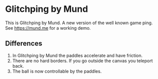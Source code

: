 # Glitchping by Mund
This is Glitchping by Mund. A new version of the well known game ping. See https://mund.me for a working demo.

## Differences
1.  In Glitchping by Mund the paddles accelerate and have friction.
2.  There are no hard borders. If you go outside the canvas you teleport back.
3.  The ball is now controllable by the paddles.
